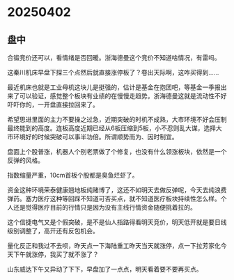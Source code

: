 # 20250402

## 盘中

合锻竞价还可以，看情绪是否回暖。浙海德曼这个竞价不知道啥情况，有雷吗。

这秦川机床早盘下探三个点然后就直接涨停板了？卷出天际啊，这咋买得到……

最近机床也就是工业母机这块儿是挺强的，估计是基金在抱团吧，等基金一季报出来了可以验证，感觉整个板块有业绩的在慢慢走趋势。浙海德曼这就是流动性不好吓吓你的，一开盘直接拉回来了。

希望思进里面的主力不要操之过急，近期突破的时机不成熟，大市环境不好会压制最终能到的高度。连板高度近期已经从6板压缩到5板，小不忍则乱大谋，选择大市环境好的时候突破可以事半功倍。所谓顺势而为、因时制宜。

盘面上个股普涨，机器人个别老票做了个修复，也没有什么领涨板块，依然是一个反弹的风格。

指数缩量严重，10cm首板个股都是臭鱼烂虾了。

资金这种环境荣泰健康翘地板纯赌博了，这还不如明天去做反弹呢，今天去纯浪费弹药。塞力医疗这种等回踩不知道可否买点，就不知道医疗板块持续性怎么样。个人还是觉得医疗目前的行情只是因为没有主线行情资金随便挑着拉的。

这个信捷电气又是个假突破，是不是仙人指路得看明天竞价，明天低开就是要日线级别调整了，高开还有反包机会。

量化反正和我过不去呗，昨天点一下海陆重工昨天当天就涨停，点一下拉芳家化今天下午就涨停，我买了就不涨了？

山东威达下午又异动了下下，早盘加了一点点，明天看着要不要再买点。
